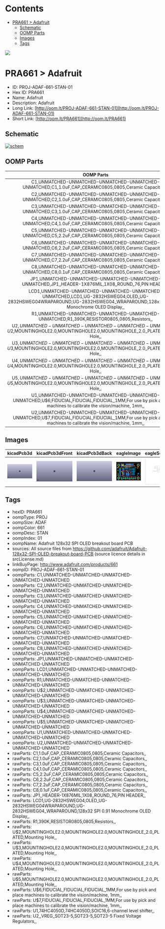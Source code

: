 



Contents
========

* [PRA661 > Adafruit](#pra661--adafruit)
	* [Schematic](#schematic)
	* [OOMP Parts](#oomp-parts)
	* [Images](#images)
	* [Tags](#tags)
  
![][im]
# PRA661 > Adafruit

- ID: PROJ-ADAF-661-STAN-01
- Hex ID: PRA661
- Name: Adafruit
- Description: Adafruit
- Long Link: [http://oom.lt/PROJ-ADAF-661-STAN-01](http://oom.lt/PROJ-ADAF-661-STAN-01)
- Short Link: [http://oom.lt/PRA661](http://oom.lt/PRA661)

## Schematic
  
[![schem](eagleSchemImage.png)](eagleSchemImage.png)
## OOMP Parts
  

|OOMP Parts|
| :---: |
|C1,UNMATCHED-UNMATCHED-UNMATCHED-UNMATCHED-UNMATCHED,C1,1.0uF,CAP_CERAMIC0805,0805,Ceramic Capacitors,,|
|C2,UNMATCHED-UNMATCHED-UNMATCHED-UNMATCHED-UNMATCHED,C2,1.0uF,CAP_CERAMIC0805,0805,Ceramic Capacitors,,|
|C3,UNMATCHED-UNMATCHED-UNMATCHED-UNMATCHED-UNMATCHED,C3,1.0uF,CAP_CERAMIC0805,0805,Ceramic Capacitors,,|
|C4,UNMATCHED-UNMATCHED-UNMATCHED-UNMATCHED-UNMATCHED,C4,1.0uF,CAP_CERAMIC0805,0805,Ceramic Capacitors,,|
|C5,UNMATCHED-UNMATCHED-UNMATCHED-UNMATCHED-UNMATCHED,C5,2.2uF,CAP_CERAMIC0805,0805,Ceramic Capacitors,,|
|C6,UNMATCHED-UNMATCHED-UNMATCHED-UNMATCHED-UNMATCHED,C6,2.2uF,CAP_CERAMIC0805,0805,Ceramic Capacitors,,|
|C7,UNMATCHED-UNMATCHED-UNMATCHED-UNMATCHED-UNMATCHED,C7,2.2uF,CAP_CERAMIC0805,0805,Ceramic Capacitors,,|
|C8,UNMATCHED-UNMATCHED-UNMATCHED-UNMATCHED-UNMATCHED,C8,0.1uF,CAP_CERAMIC0805,0805,Ceramic Capacitors,,|
|JP1,UNMATCHED-UNMATCHED-UNMATCHED-UNMATCHED-UNMATCHED,JP1,,HEADER-1X876MIL,1X08_ROUND_76,PIN HEADER,,|
|LCD1,UNMATCHED-UNMATCHED-UNMATCHED-UNMATCHED-UNMATCHED,LCD1,UG-2832HSWEG04,OLED_UG-2832HSWEG04WRAPAROUND,UG-2832HSWEG04_WRAPAROUND,128x32 SPI 0.91 Monochrome OLED Display,,|
|R1,UNMATCHED-UNMATCHED-UNMATCHED-UNMATCHED-UNMATCHED,R1,390K,RESISTOR0805,0805,Resistors,,|
|U$2,UNMATCHED-UNMATCHED-UNMATCHED-UNMATCHED-UNMATCHED,U$2,MOUNTINGHOLE2.0,MOUNTINGHOLE2.0,MOUNTINGHOLE_2.0_PLATED,Mounting Hole,,|
|U$3,UNMATCHED-UNMATCHED-UNMATCHED-UNMATCHED-UNMATCHED,U$3,MOUNTINGHOLE2.0,MOUNTINGHOLE2.0,MOUNTINGHOLE_2.0_PLATED,Mounting Hole,,|
|U$4,UNMATCHED-UNMATCHED-UNMATCHED-UNMATCHED-UNMATCHED,U$4,MOUNTINGHOLE2.0,MOUNTINGHOLE2.0,MOUNTINGHOLE_2.0_PLATED,Mounting Hole,,|
|U$5,UNMATCHED-UNMATCHED-UNMATCHED-UNMATCHED-UNMATCHED,U$5,MOUNTINGHOLE2.0,MOUNTINGHOLE2.0,MOUNTINGHOLE_2.0_PLATED,Mounting Hole,,|
|U1,UNMATCHED-UNMATCHED-UNMATCHED-UNMATCHED-UNMATCHED,U$6,FIDUCIAL,FIDUCIAL,FIDUCIAL_1MM,For use by pick and place machines to calibrate the vision/machine, 1mm,,|
|U2,UNMATCHED-UNMATCHED-UNMATCHED-UNMATCHED-UNMATCHED,U$7,FIDUCIAL,FIDUCIAL,FIDUCIAL_1MM,For use by pick and place machines to calibrate the vision/machine, 1mm,,|

## Images
  
  

|kicadPcb3d|kicadPcb3dFront|kicadPcb3dBack|eagleImage|eagleSchemImage|
| :---: | :---: | :---: | :---: | :---: |
|[![kicadPcb3d](kicadPcb3d_140.png)](kicadPcb3d.png)|[![kicadPcb3dFront](kicadPcb3dFront_140.png)](kicadPcb3dFront.png)|[![kicadPcb3dBack](kicadPcb3dBack_140.png)](kicadPcb3dBack.png)|[![eagleImage](eagleImage_140.png)](eagleImage.png)|[![eagleSchemImage](eagleSchemImage_140.png)](eagleSchemImage.png)|

## Tags

- hexID: PRA661
- oompType: PROJ
- oompSize: ADAF
- oompColor: 661
- oompDesc: STAN
- oompIndex: 01
- oompName: Adafruit 128x32 SPI OLED breakout board PCB
- sources: All source files from https://github.com/adafruit/Adafruit-128x32-SPI-OLED-breakout-board-PCB (source licence details in srcLicense.md)
- linkBuyPage: http://www.adafruit.com/products/661
- oompID: PROJ-ADAF-661-STAN-01
- oompParts: C1,UNMATCHED-UNMATCHED-UNMATCHED-UNMATCHED-UNMATCHED
- oompParts: C2,UNMATCHED-UNMATCHED-UNMATCHED-UNMATCHED-UNMATCHED
- oompParts: C3,UNMATCHED-UNMATCHED-UNMATCHED-UNMATCHED-UNMATCHED
- oompParts: C4,UNMATCHED-UNMATCHED-UNMATCHED-UNMATCHED-UNMATCHED
- oompParts: C5,UNMATCHED-UNMATCHED-UNMATCHED-UNMATCHED-UNMATCHED
- oompParts: C6,UNMATCHED-UNMATCHED-UNMATCHED-UNMATCHED-UNMATCHED
- oompParts: C7,UNMATCHED-UNMATCHED-UNMATCHED-UNMATCHED-UNMATCHED
- oompParts: C8,UNMATCHED-UNMATCHED-UNMATCHED-UNMATCHED-UNMATCHED
- oompParts: JP1,UNMATCHED-UNMATCHED-UNMATCHED-UNMATCHED-UNMATCHED
- oompParts: LCD1,UNMATCHED-UNMATCHED-UNMATCHED-UNMATCHED-UNMATCHED
- oompParts: R1,UNMATCHED-UNMATCHED-UNMATCHED-UNMATCHED-UNMATCHED
- oompParts: U$2,UNMATCHED-UNMATCHED-UNMATCHED-UNMATCHED-UNMATCHED
- oompParts: U$3,UNMATCHED-UNMATCHED-UNMATCHED-UNMATCHED-UNMATCHED
- oompParts: U$4,UNMATCHED-UNMATCHED-UNMATCHED-UNMATCHED-UNMATCHED
- oompParts: U$5,UNMATCHED-UNMATCHED-UNMATCHED-UNMATCHED-UNMATCHED
- oompParts: U1,UNMATCHED-UNMATCHED-UNMATCHED-UNMATCHED-UNMATCHED
- oompParts: U2,UNMATCHED-UNMATCHED-UNMATCHED-UNMATCHED-UNMATCHED
- rawParts: C1,1.0uF,CAP_CERAMIC0805,0805,Ceramic Capacitors,,
- rawParts: C2,1.0uF,CAP_CERAMIC0805,0805,Ceramic Capacitors,,
- rawParts: C3,1.0uF,CAP_CERAMIC0805,0805,Ceramic Capacitors,,
- rawParts: C4,1.0uF,CAP_CERAMIC0805,0805,Ceramic Capacitors,,
- rawParts: C5,2.2uF,CAP_CERAMIC0805,0805,Ceramic Capacitors,,
- rawParts: C6,2.2uF,CAP_CERAMIC0805,0805,Ceramic Capacitors,,
- rawParts: C7,2.2uF,CAP_CERAMIC0805,0805,Ceramic Capacitors,,
- rawParts: C8,0.1uF,CAP_CERAMIC0805,0805,Ceramic Capacitors,,
- rawParts: JP1,,HEADER-1X876MIL,1X08_ROUND_76,PIN HEADER,,
- rawParts: LCD1,UG-2832HSWEG04,OLED_UG-2832HSWEG04WRAPAROUND,UG-2832HSWEG04_WRAPAROUND,128x32 SPI 0.91 Monochrome OLED Display,,
- rawParts: R1,390K,RESISTOR0805,0805,Resistors,,
- rawParts: U$2,MOUNTINGHOLE2.0,MOUNTINGHOLE2.0,MOUNTINGHOLE_2.0_PLATED,Mounting Hole,,
- rawParts: U$3,MOUNTINGHOLE2.0,MOUNTINGHOLE2.0,MOUNTINGHOLE_2.0_PLATED,Mounting Hole,,
- rawParts: U$4,MOUNTINGHOLE2.0,MOUNTINGHOLE2.0,MOUNTINGHOLE_2.0_PLATED,Mounting Hole,,
- rawParts: U$5,MOUNTINGHOLE2.0,MOUNTINGHOLE2.0,MOUNTINGHOLE_2.0_PLATED,Mounting Hole,,
- rawParts: U$6,FIDUCIAL,FIDUCIAL,FIDUCIAL_1MM,For use by pick and place machines to calibrate the vision/machine, 1mm,,
- rawParts: U$7,FIDUCIAL,FIDUCIAL,FIDUCIAL_1MM,For use by pick and place machines to calibrate the vision/machine, 1mm,,
- rawParts: U1,74HC4050D,74HC4050D,SOIC16,6-channel level shifter,,
- rawParts: U2,,VREG_SOT23-5,SOT23-5,SOT23-5 Fixed Voltage Regulators,,



[im]: kicadPcb3d_450.png
